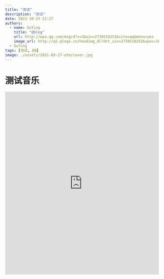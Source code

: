 ```yaml
---
title: "测试"
description: "测试"
date: 2022-10-23 22:27
authors:
  - name: GuYing
    title: "@blog"
    url: http://wpa.qq.com/msgrd?v=3&uin=2739218253&site=qq&menu=yes
    image_url: http://q2.qlogo.cn/headimg_dl?dst_uin=2739218253&spec=100
  - GuYing
tags: [测试, QQ]
image: ./assets/2021-09-27-otm/cover.jpg
---
```

# 测试音乐
<iframe src="https://music.163.com/m/song?id=865632948" width="100%" height="600" frameBorder="0" allowfullscreen="" allow="autoplay; clipboard-write; encrypted-media; fullscreen; picture-in-picture"></iframe>

<!--truncate-->